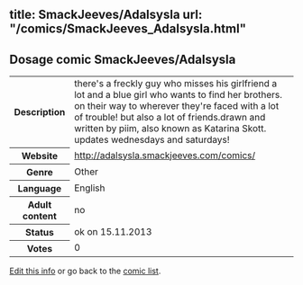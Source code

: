 title: SmackJeeves/Adalsysla
url: "/comics/SmackJeeves_Adalsysla.html"
---
Dosage comic SmackJeeves/Adalsysla
-----------------------------------------

<p id="msg"></p>
<script type="text/javascript">
if (window.location.search === '?edit_info_mail=sent_ok') {
  var elem = document.getElementById("msg");
  elem.innerHTML = 'Edited information sucessfully sent for review, which is usually done daily. Thanks!';
  elem.className = 'ok';
}
</script>
<table class="comicinfo">
<tr>
<th>Description</th><td>there's a freckly guy who misses his girlfriend a lot and a blue girl who wants to find her brothers. on their way to wherever they're faced with a lot of trouble! but also a lot of friends.drawn and written by piim, also known as Katarina Skott. updates wednesdays and saturdays!</td>
</tr>
<tr>
<th>Website</th><td><a href="http://adalsysla.smackjeeves.com/comics/">http://adalsysla.smackjeeves.com/comics/</a></td>
</tr>
<tr>
<th>Genre</th><td>Other</td>
</tr>
<tr>
<th>Language</th><td>English</td>
</tr>
<tr>
<th>Adult content</th><td>no</td>
</tr>
<tr>
<th>Status</th><td>ok on 15.11.2013</td>
</tr>
<tr>
<th>Votes</th><td>0</td>
</tr>
</table>

[Edit this info](SmackJeeves_Adalsysla_edit.html) or go back to the [comic list](../comic-index.html).
